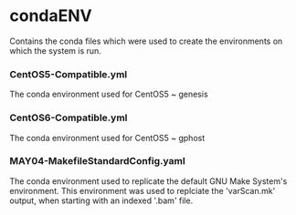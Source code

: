 # condaENV
Contains the conda files which were used to create the environments on which the system is run.

### CentOS5-Compatible.yml
The conda environment used for CentOS5 ~ genesis

### CentOS6-Compatible.yml
The conda environment used for CentOS5 ~ gphost

### MAY04-MakefileStandardConfig.yaml
The conda environment used to replicate the default GNU Make System's environment. This environment was used to replciate the 'varScan.mk' output, when starting with an indexed '.bam' file.
